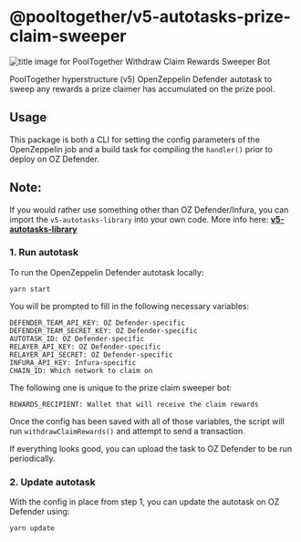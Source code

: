 # @pooltogether/v5-autotasks-prize-claim-sweeper

![title image for PoolTogether Withdraw Claim Rewards Sweeper Bot](https://github.com/pooltogether/v5-autotasks/raw/main/packages/prize-claim-sweeper/prize-claim-img.png "title image for PoolTogether Withdraw Claim Rewards Sweeper Bot")

PoolTogether hyperstructure (v5) OpenZeppelin Defender autotask to sweep any rewards a prize claimer has accumulated on the prize pool.

## Usage

This package is both a CLI for setting the config parameters of the OpenZeppelin job and a build task for compiling the `handler()` prior to deploy on OZ Defender.

## Note:

If you would rather use something other than OZ Defender/Infura, you can import the `v5-autotasks-library` into your own code. More info here: **[v5-autotasks-library](../library#usage)**

### 1. Run autotask

To run the OpenZeppelin Defender autotask locally:

```
yarn start
```

You will be prompted to fill in the following necessary variables:

```
DEFENDER_TEAM_API_KEY: OZ Defender-specific
DEFENDER_TEAM_SECRET_KEY: OZ Defender-specific
AUTOTASK_ID: OZ Defender-specific
RELAYER_API_KEY: OZ Defender-specific
RELAYER_API_SECRET: OZ Defender-specific
INFURA_API_KEY: Infura-specific
CHAIN_ID: Which network to claim on
```

The following one is unique to the prize claim sweeper bot:

```
REWARDS_RECIPIENT: Wallet that will receive the claim rewards
```

Once the config has been saved with all of those variables, the script will run `withdrawClaimRewards()` and attempt to send a transaction.

If everything looks good, you can upload the task to OZ Defender to be run periodically.

### 2. Update autotask

With the config in place from step 1, you can update the autotask on OZ Defender using:

```
yarn update
```
